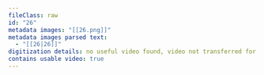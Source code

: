 ```yaml
---
fileClass: raw
id: "26"
metadata images: "[[26.png]]"
metadata images parsed text:
  - "[[26|26]]"
digitization details: no useful video found, video not transferred for parsing
contains usable video: true
---
```

